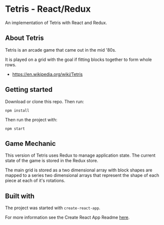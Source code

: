 # Tetris - React/Redux

An implementation of Tetris with React and Redux.

## About Tetris

Tetris is an arcade game that came out in the mid '80s.

It is played on a grid with the goal if fitting blocks
together to form whole rows.

- https://en.wikipedia.org/wiki/Tetris

## Getting started

Download or clone this repo. Then run:

`npm install`

Then run the project with:

`npm start`

## Game Mechanic

This version of Tetris uses Redux to manage application state.
The current state of the game is stored in the Redux store.

The main grid is stored as a two dimensional array with block
shapes are mapped to a series two dimensional arrays that
represent the shape of each piece at each of it's rotations.

## Built with

The project was started with `create-react-app`.

For more information see the Create React App Readme [here](README-react.md).
